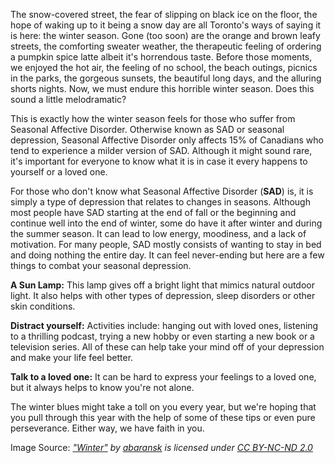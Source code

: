 

The snow-covered street, the fear of slipping on black ice on the floor,
the hope of waking up to it being a snow day are all Toronto's ways of
saying it is here: the winter season. Gone (too soon) are the orange and
brown leafy streets, the comforting sweater weather, the therapeutic
feeling of ordering a pumpkin spice latte albeit it\'s horrendous taste.
Before those moments, we enjoyed the hot air, the feeling of no school,
the beach outings, picnics in the parks, the gorgeous sunsets, the
beautiful long days, and the alluring shorts nights. Now, we must endure
this horrible winter season. Does this sound a little melodramatic?

This is exactly how the winter season feels for those who suffer from
Seasonal Affective Disorder. Otherwise known as SAD or seasonal
depression, Seasonal Affective Disorder only affects 15% of Canadians
who tend to experience a milder version of SAD. Although it might sound
rare, it\'s important for everyone to know what it is in case it every
happens to yourself or a loved one.

For those who don't know what Seasonal Affective Disorder (**SAD**) is,
it is simply a type of depression that relates to changes in seasons.
Although most people have SAD starting at the end of fall or the
beginning and continue well into the end of winter, some do have it
after winter and during the summer season. It can lead to low energy,
moodiness, and a lack of motivation. For many people, SAD mostly
consists of wanting to stay in bed and doing nothing the entire day. It
can feel never-ending but here are a few things to combat your seasonal
depression.

**A Sun Lamp:** This lamp gives off a bright light that mimics natural
outdoor light. It also helps with other types of depression, sleep
disorders or other skin conditions.

**Distract yourself:** Activities include: hanging out with loved ones,
listening to a thrilling podcast, trying a new hobby or even starting a
new book or a television series. All of these can help take your mind
off of your depression and make your life feel better.

**Talk to a loved one:** It can be hard to express your feelings to a
loved one, but it always helps to know you're not alone.

The winter blues might take a toll on you every year, but we're hoping
that you pull through this year with the help of some of these tips or
even pure perseverance. Either way, we have faith in you.

Image Source:
*[\"Winter\"](https://www.flickr.com/photos/23969527@N05/3167454902) by
[abaransk](https://www.flickr.com/photos/23969527@N05) is licensed under
[CC BY-NC-ND 2.0
](https://creativecommons.org/licenses/by-nc-nd/2.0/?ref=ccsearch&atype=rich)*
